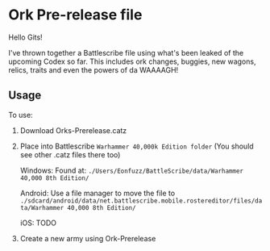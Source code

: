 # Ork Pre-release file
Hello Gits!

I've thrown together a Battlescribe file using what's been leaked of the upcoming Codex so far.
This includes ork changes, buggies, new wagons, relics, traits and even the powers of da WAAAAGH!

## Usage
To use:
  1. Download Orks-Prerelease.catz
  2. Place into Battlescribe `Warhammer 40,000k Edition folder` (You should see other .catz files there too)
     
     Windows: Found at: `./Users/Eonfuzz/BattleScribe/data/Warhammer 40,000 8th Edition/`
     
     Android: Use a file manager to move the file to `./sdcard/android/data/net.battlescribe.mobile.rostereditor/files/data/Warhammer 40,000 8th Edition/`
     
     iOS: TODO
  3. Create a new army using Ork-Prerelease
 

